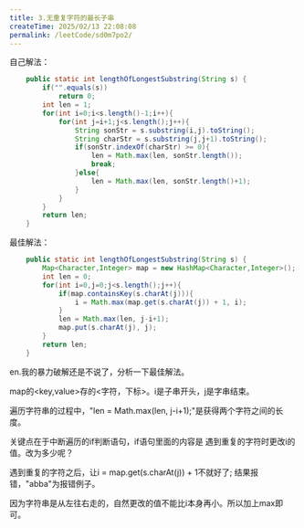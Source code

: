 ```yaml
---
title: 3.无重复字符的最长子串
createTime: 2025/02/13 22:08:08
permalink: /leetCode/sd0m7po2/
---
```

自己解法：

```Java
	public static int lengthOfLongestSubstring(String s) {
		if("".equals(s))
			return 0;
        int len = 1;
        for(int i=0;i<s.length()-1;i++){
        	for(int j=i+1;j<s.length();j++){
        		String sonStr = s.substring(i,j).toString();
        		String charStr = s.substring(j,j+1).toString();
        		if(sonStr.indexOf(charStr) >= 0){
        			len = Math.max(len, sonStr.length());
        			break;
        		}else{
        			len = Math.max(len, sonStr.length()+1);
        		}
        	}
        }
        return len;
    }
```


最佳解法：

```Java
	public static int lengthOfLongestSubstring(String s) {
		Map<Character,Integer> map = new HashMap<Character,Integer>();
		int len = 0;
		for(int i=0,j=0;j<s.length();j++){
			if(map.containsKey(s.charAt(j))){
				i = Math.max(map.get(s.charAt(j)) + 1, i);
			}
			len = Math.max(len, j-i+1);
			map.put(s.charAt(j), j);
		}
		return len;
    }
```


en.我的暴力破解还是不说了，分析一下最佳解法。

map的<key,value>存的<字符，下标>。i是子串开头，j是字串结束。

遍历字符串的过程中，"len = Math.max(len, j-i+1);"是获得两个字符之间的长度。

关键点在于中断遍历的if判断语句，if语句里面的内容是 遇到重复的字符时更改i的值。改为多少呢？

遇到重复的字符之后，让i = map.get(s.charAt(j)) + 1不就好了; 结果报错，"abba"为报错例子。

因为字符串是从左往右走的，自然更改的值不能比i本身再小。所以加上max即可。

